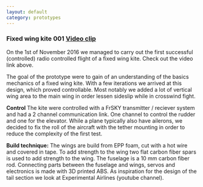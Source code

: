 ```yaml
---
layout: default
category: prototypes
---
```


### Fixed wing kite 001 **[Video clip](https://youtu.be/9TSOK74dM5k)**
On the 1st of November 2016 we managed to carry out the first successful (controlled) radio controlled flight of a fixed wing kite. Check out the video link above.

The goal of the prototype were to gain of an understanding of the basics mechanics of a fixed wing kite. With a few iterations we arrived at this design, which proved controllable. Most notably we added a lot of vertical wing area to the main wing in order lessen sideslip while in crosswind fight.

**Control**
The kite were controlled with a FrSKY transmitter / reciever system and had a 2 channel communication link. One channel to control the rudder and one for the elevator. While a plane typically also have ailerons, we decided to fix the roll of the aircraft with the tether mounting in order to reduce the complexity of the first test.

**Build technique:**
The wings are build from EPP foam, cut with a hot wire and covered in tape. To add strength to the wing two flat carbon fiber spars is used to add strength to the wing. The fuselage is a 10 mm carbon fiber rod. Connecting parts between the fuselage and wings, servos and electronics is made with 3D printed ABS. As inspiration for the design of the tail section we look at Experimental Airlines (youtube channel).
